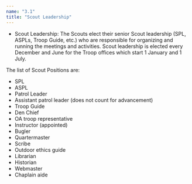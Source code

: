 ```yaml
---
name: "3.1"
title: "Scout Leadership"
---
```

- Scout Leadership:  The Scouts elect their senior Scout leadership (SPL, ASPLs, Troop Guide, etc.) who are responsible for organizing and running the meetings and activities.  Scout leadership is elected every December and June for the Troop offices which start 1 January and 1 July.

The list of Scout Positions are:

- SPL
- ASPL
- Patrol Leader
- Assistant patrol leader (does not count for advancement)
- Troop Guide
- Den Chief
- OA troop representative
- Instructor (appointed)
- Bugler
- Quartermaster
- Scribe
- Outdoor ethics guide
- Librarian
- Historian
- Webmaster
- Chaplain aide
